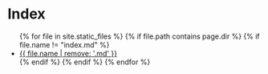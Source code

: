 # Index
<ul>
  {% for file in site.static_files %}
    {% if file.path contains page.dir %}
      {% if file.name != "index.md" %}
        <li><a href="/{{ file.path | remove: '.md'}}">{{ file.name | remove: '.md' }}</a></li>
      {% endif %}
    {% endif %}
  {% endfor %}
</ul>

